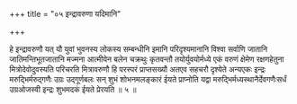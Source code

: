+++
title = "०५ इन्द्रावरुणा यदिमानि"

+++

हे इन्द्रावरुणौ यत् यौ युवां भुवनस्य लोकस्य सम्बन्धीनि इमानि परिदृश्यमानानि विश्वा सर्वाणि जातानि जातिमन्तिभूतजातानि मज्मना आत्मीयेन बलेन चक्रथुः कृतवन्तौ तयोर्युवयोर्मध्ये एकं वरुणं क्षेमेण रक्षणहेतुना मित्रोदेवोदुवस्यति परिचरति मित्रावरुणौ हि परस्परं प्राप्तसख्यौ अतएव सहचरौ दृश्येते अन्यएकः इन्द्रः मरुद्भिर्मरुद्गणैः उग्रः उद्गूर्णबलः सन् शुभं शोभनमलङ्कारं ईयते प्राप्नोति यद्वा मरुद्भिर्मध्यस्थानैर्देवगणैःसर्धं उग्रओजस्वी इन्द्रः शुभमदकं ईयते प्रेरयति ॥ ५ ॥
